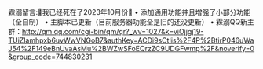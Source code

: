 霖溺留言:🌝我已经死在了2023年10月份🌚
• 添加通用功能并且增强了小部分功能（全自制）
• 主脚本已更新（目前服务器功能全是旧的还没更新）
• 霖溺QQ新主群：http://qm.qq.com/cgi-bin/qm/qr?_wv=1027&k=viOjjgj19-TUiZlamhpxb6uvWwVNGoB7&authKey=ACDi9sCtIis%2F4P%2BtirP046uWaJ54%2F149eBnUvaAsMu%2BWZwSFoEQrzZC9UDGFwmp%2F&noverify=0&group_code=744830231
